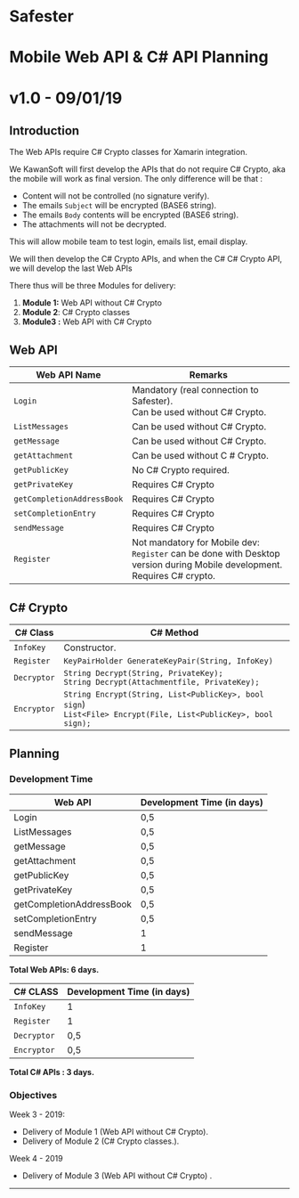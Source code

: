# Safester 

# Mobile Web API & C# API Planning

# v1.0 - 09/01/19

## Introduction

The Web APIs require C# Crypto classes for Xamarin integration.

We KawanSoft will first develop the APIs that do not require C# Crypto, aka the mobile will work as final version. The only difference will be that :

- Content will not be controlled (no signature verify).
- The emails `Subject` will be encrypted (BASE6 string).
- The emails `Body` contents will be encrypted (BASE6 string).
- The attachments will not be decrypted.

This will allow mobile team to test login, emails list, email display.

We will then develop the C# Crypto APIs, and when the C# C# Crypto API, we will develop the last Web APIs

There thus will be three Modules for delivery:

1. **Module 1:** Web API  without C# Crypto
2. **Module 2**: C# Crypto classes
3. **Module3 :** Web API with C# Crypto

## Web API 

| Web API Name               | Remarks                                                      |
| -------------------------- | ------------------------------------------------------------ |
| `Login`                    | Mandatory (real connection to Safester).<br>Can be used without  C# Crypto. |
| `ListMessages`             | Can be used without  C# Crypto.                              |
| `getMessage`               | Can be used without C# Crypto.                               |
| `getAttachment`            | Can be used without C # Crypto.                              |
| `getPublicKey`             | No C# Crypto required.                                       |
| `getPrivateKey`            | Requires C# Crypto                                           |
| `getCompletionAddressBook` | Requires C# Crypto                                           |
| `setCompletionEntry`       | Requires C# Crypto                                           |
| `sendMessage`              | Requires C# Crypto                                           |
| `Register`                 | Not mandatory for Mobile dev: `Register` can be done with Desktop version during Mobile development.<br>Requires C# crypto. |

## C# Crypto 

| C# Class    | C# Method                                                    |
| ----------- | ------------------------------------------------------------ |
| `InfoKey`   | Constructor.                                                 |
| `Register`  | `KeyPairHolder GenerateKeyPair(String, InfoKey)`             |
| `Decryptor` | `String Decrypt(String, PrivateKey);`<br>`String Decrypt(Attachmentfile, PrivateKey);` |
| `Encryptor` | `String Encrypt(String, List<PublicKey>, bool sign`)<br>`List<File> Encrypt(File, List<PublicKey>, bool sign);` |

## Planning

### Development Time

| Web API                  | Development Time (in days) |
| ------------------------ | -------------------------- |
| Login                    | 0,5                        |
| ListMessages             | 0,5                        |
| getMessage               | 0,5                        |
| getAttachment            | 0,5                        |
| getPublicKey             | 0,5                        |
| getPrivateKey            | 0,5                        |
| getCompletionAddressBook | 0,5                        |
| setCompletionEntry       | 0,5                        |
| sendMessage              | 1                          |
| Register                 | 1                          |

**Total Web APIs: 6 days.**

| C# CLASS    | Development Time (in days) |
| ----------- | -------------------------- |
| `InfoKey`   | 1                          |
| `Register`  | 1                          |
| `Decryptor` | 0,5                        |
| `Encryptor` | 0,5                        |

**Total C# APIs : 3 days.**

### Objectives 

Week 3 - 2019: 

- Delivery of  Module 1 (Web API without C# Crypto).
- Delivery of Module 2 (C# Crypto classes.).

Week 4 - 2019

- Delivery of Module 3 (Web API without C# Crypto) .


_________________





### 

### 



